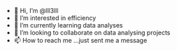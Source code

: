 - 👋 Hi, I’m @lll3lll
- 👀 I’m interested in efficiency
- 🌱 I’m currently learning data analyses
- 💞️ I’m looking to collaborate on data analysing projects
- 📫 How to reach me ...just sent me a message

<!---
lll3lll/lll3lll is a ✨ special ✨ repository because its `README.md` (this file) appears on your GitHub profile.
You can click the Preview link to take a look at your changes.
--->
